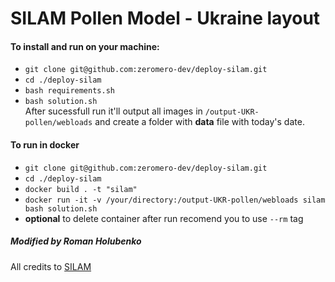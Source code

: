 # SILAM Pollen Model - Ukraine layout
#### To install and run on your machine:
- `git clone git@github.com:zeromero-dev/deploy-silam.git` 
- `cd ./deploy-silam`
- `bash requirements.sh`
- `bash solution.sh`\
After sucessfull run it'll output all images in `/output-UKR-pollen/webloads` and create a folder with **data** file with today's date.

#### To run in docker
- `git clone git@github.com:zeromero-dev/deploy-silam.git`
- `cd ./deploy-silam`
- `docker build . -t "silam"`
- `docker run -it -v /your/directory:/output-UKR-pollen/webloads silam bash solution.sh`
- **optional** to delete container after run recomend you to use `--rm` tag
##### Modified by Roman Holubenko
All credits to [SILAM](https://silam.fmi.fi/)
